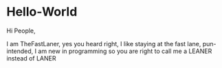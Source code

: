 # Hello-World

Hi People,

I am TheFastLaner, yes you heard right, I like staying at the fast lane, pun-intended, I am new in programming so you are right to call me a LEANER instead of LANER
